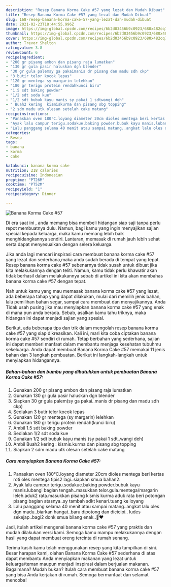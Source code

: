 ```yaml
---
description: "Resep Banana Korma Cake #57 yang lezat dan Mudah Dibuat"
title: "Resep Banana Korma Cake #57 yang lezat dan Mudah Dibuat"
slug: 168-resep-banana-korma-cake-57-yang-lezat-dan-mudah-dibuat
date: 2021-02-23T18:44:55.996Z
image: https://img-global.cpcdn.com/recipes/6b2d03456b9c0923/680x482cq70/banana-korma-cake-57-foto-resep-utama.jpg
thumbnail: https://img-global.cpcdn.com/recipes/6b2d03456b9c0923/680x482cq70/banana-korma-cake-57-foto-resep-utama.jpg
cover: https://img-global.cpcdn.com/recipes/6b2d03456b9c0923/680x482cq70/banana-korma-cake-57-foto-resep-utama.jpg
author: Trevor Shelton
ratingvalue: 3.8
reviewcount: 6
recipeingredient:
- "200 gr pisang ambon dan pisang raja lumatkan"
- "130 gr gula pasir haluskan dgn blender"
- "30 gr gula palemsy ga pakaimanis dr pisang dan madu sdh ckp"
- "3 butir telor kocok lepas"
- "120 gr mentega sy margarin lelehkan"
- "180 gr terigu protein rendahkunci biru"
- "1.5 sdt baking powder"
- "1/2 sdt soda kue"
- "1/2 sdt bubuk kayu manis sy pakai 1 sdtwangi deh"
- " Buah2 kering  kismiskurma dan pisang sbg topping"
- "2 sdm madu utk olesan setelah cake matang"
recipeinstructions:
- "Panaskan oven 180°C.loyang diameter 20cm dioles mentega beri kertas roti oles mentega tipis2 lagi..siapkan smua bahan2."
- "Ayak lalu campur terigu.sodakue.baking powder.bubuk kayu manis.lubangi bagian tengah..masukkan telor.gula.mentega/margarin leleh.aduk2 rata.masukkan pisang kismis kurma aduk rata beri potongan pisang bagian atasnya..sy tambah sdkt kenari.tuang ke loyang"
- "Lalu panggang selama 40 menit atau sampai matang..angkat lalu oles dgn madu..biarkan hangat..baru dipotong dan dicicipi.. ludes sekejap..bagi2 donk smua bilang enak..🤪♥️"
categories:
- Resep
tags:
- banana
- korma
- cake

katakunci: banana korma cake 
nutrition: 218 calories
recipecuisine: Indonesian
preptime: "PT26M"
cooktime: "PT52M"
recipeyield: "1"
recipecategory: Dinner

---
```



![Banana Korma Cake #57](https://img-global.cpcdn.com/recipes/6b2d03456b9c0923/680x482cq70/banana-korma-cake-57-foto-resep-utama.jpg)

Di era  saat ini , anda memang bisa membeli hidangan siap saji tanpa perlu repot membuatnya dulu. Namun, bagi kamu yang ingin menyajikan sajian special kepada keluarga, maka kamu memang lebih baik menghidangkannya sendiri. Lantaran, memasak di rumah jauh lebih sehat serta dapat menyesuaikan dengan selera keluarga.

Jika anda lagi mencari inspirasi cara membuat banana korma cake #57 yang lezat dan sederhana,maka anda sudah berada di tempat yang tepat. Resep banana korma cake #57  sebenarnya tidak susah untuk dibuat jika kita melakukannya dengan teliti. Namun, kamu tidak perlu khawatir akan tidak berhasil dalam melakukannya 
sebab di artikel ini kita akan membahas banana korma cake #57 dengan tepat.  



Nah untuk kamu yang mau memasak banana korma cake #57 yang lezat, ada beberapa tahap yang dapat dilakukan, mulai dari memilih jenis bahan, lalu pemilihan bahan segar, sampai cara membuat dan menyajikannya. Anda Tidak usah pusing jika mau menyiapkan banana korma cake #57 yang enak di mana pun anda berada. Sebab, asalkan kamu  tahu triknya, maka hidangan ini dapat menjadi sajian yang spesial.

Berikut, ada beberapa tips dan trik dalam mengolah resep banana korma cake #57 yang siap dikreasikan. Kali ini, mari kita coba ciptakan banana korma cake #57 sendiri di rumah. Tetap berbahan yang sederhana, sajian ini dapat memberi manfaat dalam membantu menjaga kesehatan tubuhmu sekeluarga. Anda dapat membuat Banana Korma Cake #57 memakai 11 jenis bahan dan 3 langkah pembuatan. Berikut ini langkah-langkah untuk menyiapkan hidangannya.

<!--inarticleads1-->

##### Bahan-bahan dan bumbu yang dibutuhkan untuk pembuatan Banana Korma Cake #57:

1. Gunakan 200 gr pisang ambon dan pisang raja lumatkan
1. Gunakan 130 gr gula pasir haluskan dgn blender
1. Siapkan 30 gr gula palem(sy ga pakai..manis dr pisang dan madu sdh ckp)
1. Sediakan 3 butir telor kocok lepas
1. Gunakan 120 gr mentega (sy margarin) lelehkan
1. Gunakan 180 gr terigu protein rendah(kunci biru)
1. Ambil 1.5 sdt baking powder
1. Sediakan 1/2 sdt soda kue
1. Gunakan 1/2 sdt bubuk kayu manis (sy pakai 1 sdt..wangi deh)
1. Ambil  Buah2 kering : kismis.kurma dan pisang sbg topping
1. Siapkan 2 sdm madu utk olesan setelah cake matang




<!--inarticleads2-->

##### Cara menyiapkan Banana Korma Cake #57:

1. Panaskan oven 180°C.loyang diameter 20cm dioles mentega beri kertas roti oles mentega tipis2 lagi..siapkan smua bahan2.
1. Ayak lalu campur terigu.sodakue.baking powder.bubuk kayu manis.lubangi bagian tengah..masukkan telor.gula.mentega/margarin leleh.aduk2 rata.masukkan pisang kismis kurma aduk rata beri potongan pisang bagian atasnya..sy tambah sdkt kenari.tuang ke loyang
1. Lalu panggang selama 40 menit atau sampai matang..angkat lalu oles dgn madu..biarkan hangat..baru dipotong dan dicicipi.. ludes sekejap..bagi2 donk smua bilang enak..🤪♥️




Jadi, itulah artikel mengenai  banana korma cake #57  yang praktis dan mudah dilakukan versi kami. Semoga kamu mampu melakukannya dengan hasil yang dapat membuat oreng tercinta di rumah senang. 

Terima kasih kamu telah menggunakan resep yang kita tampilkan di sini. Besar harapan kami, olahan  Banana Korma Cake #57 sederhana di atas dapat membantu Anda menyiapkan makanan yang lezat untuk keluarga/teman maupun menjadi inspirasi dalam berjualan makanan. Bagaimana? Mudah bukan? Itulah cara membuat banana korma cake #57 yang bisa Anda kerjakan di rumah. Semoga bermanfaat dan selamat mencoba!

